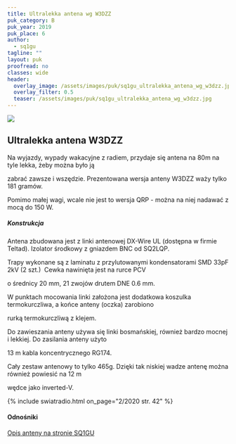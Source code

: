 ```yaml
---
title: Ultralekka antena wg W3DZZ
puk_category: B
puk_year: 2019
puk_place: 6
author: 
  - sq1gu
tagline: ""
layout: puk
proofread: no
classes: wide
header:
  overlay_image: /assets/images/puk/sq1gu_ultralekka_antena_wg_w3dzz.jpg
  overlay_filter: 0.5
  teaser: /assets/images/puk/sq1gu_ultralekka_antena_wg_w3dzz.jpg
---
```






 



![](assets/data/img/projects/2019-6-0.jpg) 




Ultralekka antena W3DZZ
-----------------------





 Na wyjazdy, wypady wakacyjne z radiem, przydaje się antena na 80m na tyle lekka, żeby można było ją

 zabrać zawsze i wszędzie. Prezentowana wersja anteny W3DZZ waży tylko 181 gramów.

 Pomimo małej wagi, wcale nie jest to wersja QRP - można na niej nadawać z mocą do 150 W.




##### Konstrukcja




Antena zbudowana jest z linki antenowej DX-Wire UL (dostępna w firmie Teltad). Izolator środkowy z gniazdem BNC od SQ2LQP.

Trapy wykonane są z laminatu z przylutowanymi kondensatorami SMD 33pF 2kV (2 szt.)  Cewka nawinięta jest na rurce PCV

o średnicy 20 mm, 21 zwojów drutem DNE 0.6 mm.






W punktach mocowania linki założona jest dodatkowa koszulka termokurczliwa, a końce anteny (oczka) zarobiono

rurką termokurczliwą z klejem.






Do zawieszania anteny używa się linki bosmańskiej, również bardzo mocnej i lekkiej. Do zasilania anteny użyto

13 m kabla koncentrycznego RG174.






Cały zestaw antenowy to tylko 465g. Dzięki tak niskiej wadze antenę można również powiesić na 12 m

wędce jako inverted-V.


{% include swiatradio.html on_page="2/2020 str. 42" %}






#### Odnośniki

[Opis anteny na stronie SQ1GU](http://sq1gu.tobis.com.pl/pl/anteny/66-antena-w3dzz-ultralekka)

 





 





 


